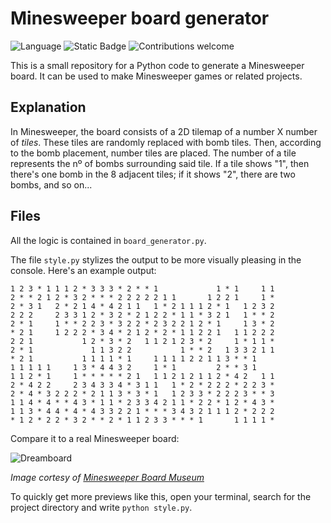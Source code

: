 Minesweeper board generator  
=
![Language](https://img.shields.io/github/languages/top/ivaaane/minesweeper-board-generator?style=flat-square&logo=LANGUAGE&logoColor=white)
![Static Badge](https://img.shields.io/badge/license-MIT-green)
![Contributions welcome](https://img.shields.io/badge/contributions-welcome-brightgreen.svg)

This is a small repository for a Python code to generate a Minesweeper board. It can be used to make Minesweeper games or related projects.

Explanation
--
In Minesweeper, the board consists of a 2D tilemap of a number X number of *tiles*. These tiles are randomly replaced with bomb tiles.
Then, according to the bomb placement, number tiles are placed. The number of a tile represents the nº of bombs surrounding said tile.
If a tile shows "1", then there's one bomb in the 8 adjacent tiles; if it shows "2", there are two bombs, and so on...

Files
--
All the logic is contained in `board_generator.py`.

The file `style.py` stylizes the output to be more visually pleasing in the console. Here's an example output:  
```
1 2 3 * 1 1 1 2 * 3 3 3 * 2 * * 1             1 * 1     1 1
2 * * 2 1 2 * 3 2 * * * 2 2 2 2 2 1 1       1 2 2 1     1 *
2 * 3 1   2 * 2 1 4 * 4 2 1 1   1 * 2 1 1 1 2 * 1   1 2 3 2
2 2 2     2 3 3 1 2 * 3 2 * 2 1 2 2 * 1 1 * 3 2 1   1 * * 2
2 * 1     1 * * 2 2 3 * 3 2 2 * 2 3 2 2 1 2 * 1     1 3 * 2
* 2 1     1 2 2 2 * 3 4 * 2 1 2 * 2 * 1 1 2 2 1   1 1 2 2 2
2 2 1           1 2 * 3 * 2   1 1 2 1 2 3 * 2     1 * 1 1 *
2 * 1             1 1 3 2 2           1 * * 2   1 3 3 2 1 1
* 2 1           1 1 1 1 * 1     1 1 1 1 2 2 1 1 3 * * 1
1 1 1 1 1     1 3 * 4 4 3 2     1 * 1         2 * * 3 1
1 1 2 * 1     1 * * * * * 2 1   1 1 2 1 2 1 1 2 * 4 2   1 1
2 * 4 2 2     2 3 4 3 3 4 * 3 1 1   1 * 2 * 2 2 2 * 2 2 3 *
2 * 4 * 3 2 2 2 * 2 1 1 3 * 3 * 1   1 2 3 3 * 2 2 2 3 * * 3
1 1 4 * 4 * * 4 3 * 1 1 * 2 3 3 4 2 1 1 * 2 2 * 1 2 * 4 3 *
1 1 3 * 4 4 * 4 * 4 3 3 2 2 1 * * * 3 4 3 2 1 1 1 2 * 2 2 2
* 1 2 * 2 2 * 3 2 * * 2 * 1 1 2 3 3 * * * 1       1 1 1 1 *
```
Compare it to a real Minesweeper board:  

![Dreamboard](https://github.com/ivaaane/minesweeper-board-generator/assets/171681721/f962d0d4-f0df-44bc-9809-35c61b8f9aa2)

*Image cortesy of [Minesweeper Board Museum](https://mzrg.com/js/mbm/dreamboard.html)*

To quickly get more previews like this, open your terminal, search for the project directory and write ```python style.py```.
